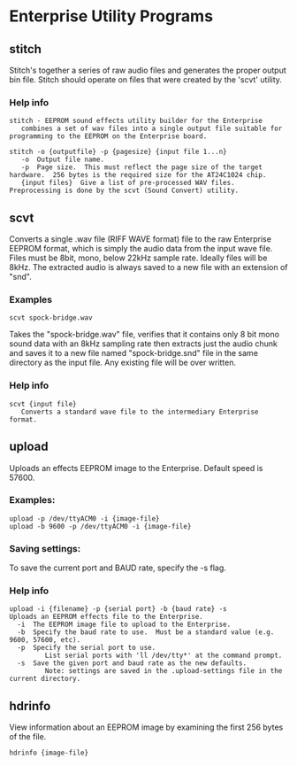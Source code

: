 Enterprise Utility Programs
===========================

## stitch
Stitch's together a series of raw audio files and generates the proper output bin file.  Stitch should operate on files that were created by the 'scvt' utility.

### Help info
	stitch - EEPROM sound effects utility builder for the Enterprise
	   combines a set of wav files into a single output file suitable for programming to the EEPROM on the Enterprise board.

	stitch -o {outputfile} -p {pagesize} {input file 1...n}
	   -o  Output file name.
	   -p  Page size.  This must reflect the page size of the target hardware.  256 bytes is the required size for the AT24C1024 chip.
	   {input files}  Give a list of pre-processed WAV files.  Preprocessing is done by the scvt (Sound Convert) utility.


## scvt
Converts a single .wav file (RIFF WAVE format) file to the raw Enterprise EEPROM format, which is simply the audio data from the input wave file.  Files must be 8bit, mono, below 22kHz sample rate.  Ideally files will be 8kHz.  The extracted audio is always saved to a new file with an extension of "snd".

### Examples

	scvt spock-bridge.wav

Takes the "spock-bridge.wav" file, verifies that it contains only 8 bit mono sound data with an 8kHz sampling rate then extracts just the audio chunk and saves it to a new file named "spock-bridge.snd" file in the same directory as the input file.  Any existing file will be over written.

### Help info

	scvt {input file}
	   Converts a standard wave file to the intermediary Enterprise format.


## upload
Uploads an effects EEPROM image to the Enterprise.  Default speed is 57600.

### Examples:

	upload -p /dev/ttyACM0 -i {image-file}
	upload -b 9600 -p /dev/ttyACM0 -i {image-file}

### Saving settings:
To save the current port and BAUD rate, specify the -s flag.

### Help info
	upload -i {filename} -p {serial port} -b {baud rate} -s
	Uploads an EEPROM effects file to the Enterprise.
	  -i  The EEPROM image file to upload to the Enterprise.
	  -b  Specify the baud rate to use.  Must be a standard value (e.g. 9600, 57600, etc).
	  -p  Specify the serial port to use.
	         List serial ports with 'll /dev/tty*' at the command prompt.
	  -s  Save the given port and baud rate as the new defaults.
	         Note: settings are saved in the .upload-settings file in the current directory.


## hdrinfo
View information about an EEPROM image by examining the first 256 bytes of the file.

	hdrinfo {image-file}

